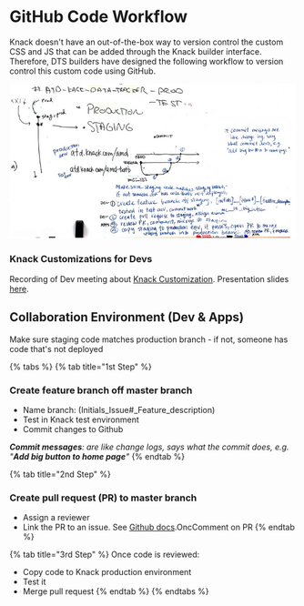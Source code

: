 # GitHub Code Workflow

Knack doesn't have an out-of-the-box way to version control the custom CSS and JS that can be added through the Knack builder interface. Therefore, DTS builders have designed the following workflow to version control this custom code using GitHub.

![](<../../.gitbook/assets/image (2).png>)

### Knack Customizations for Devs

Recording of Dev meeting about [Knack Customization](https://web.microsoftstream.com/video/432459b0-f73d-489a-8643-17610a85aaad). Presentation slides [here](https://docs.google.com/presentation/d/1WoWDRBOJkGvFke940yJRs22hrcj8T5g8GQ8SXcpvB\_s/edit).

## Collaboration Environment (Dev & Apps)

Make sure staging code matches production branch - if not, someone has code that's not deployed

{% tabs %}
{% tab title="1st Step" %}
### Create feature branch off master branch

* Name branch: (Initials\_Issue#\_Feature\_description)
* Test in Knack test environment
* Commit changes to Github

_**Commit messages**: are like change logs, says what the commit does, e.g. "**Add big button to home page**"_
{% endtab %}

{% tab title="2nd Step" %}
### Create pull request (PR) to master branch

* Assign a reviewer
* Link the PR to an issue. See [Github docs](https://docs.github.com/en/github/managing-your-work-on-github/linking-a-pull-request-to-an-issue).OncComment on PR
{% endtab %}

{% tab title="3rd Step" %}
Once code is reviewed:

* Copy code to Knack production environment
* Test it
* Merge pull request
{% endtab %}
{% endtabs %}

###
